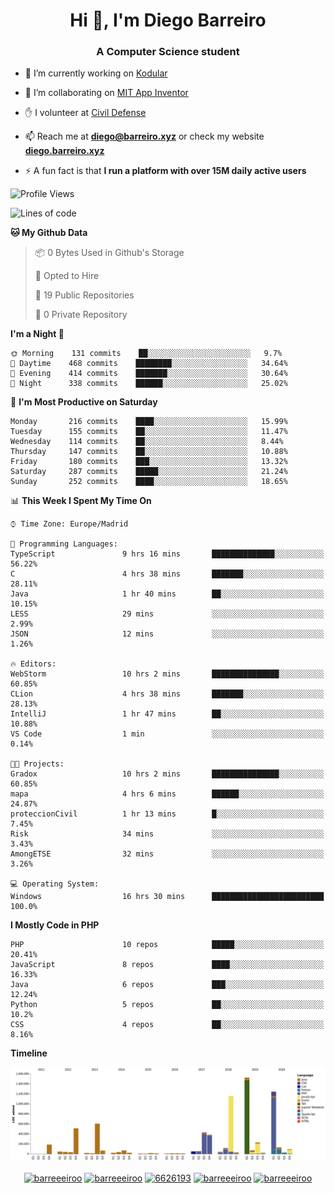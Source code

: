 <h1 align="center">Hi 👋, I'm Diego Barreiro</h1>
<h3 align="center">A Computer Science student</h3>

- 🔭 I’m currently working on [Kodular](https://www.kodular.io)

- 👯 I’m collaborating on [MIT App Inventor](https://github.com/mit-cml/appinventor-sources)

- ✋ I volunteer at [Civil Defense](https://proteccioncivil.sdc.gal)

- 📫 Reach me at **diego@barreiro.xyz** or check my website **[diego.barreiro.xyz](https://diego.barreiro.xyz)**

- ⚡ A fun fact is that **I run a platform with over 15M daily active users**

<!--START_SECTION:waka-->
![Profile Views](http://img.shields.io/badge/Profile%20Views-1-blue)

![Lines of code](https://img.shields.io/badge/From%20Hello%20World%20I%27ve%20Written-22.8%20million%20lines%20of%20code-blue)

**🐱 My Github Data** 

> 📦 0 Bytes Used in Github's Storage 
 > 
> 💼 Opted to Hire
 > 
> 📜 19 Public Repositories
 > 
> 🔑 0 Private Repository 
 > 
**I'm a Night 🦉** 

```text
🌞 Morning    131 commits    ██░░░░░░░░░░░░░░░░░░░░░░░   9.7% 
🌆 Daytime    468 commits    ████████░░░░░░░░░░░░░░░░░   34.64% 
🌃 Evening    414 commits    ███████░░░░░░░░░░░░░░░░░░   30.64% 
🌙 Night      338 commits    ██████░░░░░░░░░░░░░░░░░░░   25.02%

```
📅 **I'm Most Productive on Saturday** 

```text
Monday       216 commits    ████░░░░░░░░░░░░░░░░░░░░░   15.99% 
Tuesday      155 commits    ██░░░░░░░░░░░░░░░░░░░░░░░   11.47% 
Wednesday    114 commits    ██░░░░░░░░░░░░░░░░░░░░░░░   8.44% 
Thursday     147 commits    ██░░░░░░░░░░░░░░░░░░░░░░░   10.88% 
Friday       180 commits    ███░░░░░░░░░░░░░░░░░░░░░░   13.32% 
Saturday     287 commits    █████░░░░░░░░░░░░░░░░░░░░   21.24% 
Sunday       252 commits    ████░░░░░░░░░░░░░░░░░░░░░   18.65%

```


📊 **This Week I Spent My Time On** 

```text
⌚︎ Time Zone: Europe/Madrid

💬 Programming Languages: 
TypeScript               9 hrs 16 mins       ██████████████░░░░░░░░░░░   56.22% 
C                        4 hrs 38 mins       ███████░░░░░░░░░░░░░░░░░░   28.11% 
Java                     1 hr 40 mins        ██░░░░░░░░░░░░░░░░░░░░░░░   10.15% 
LESS                     29 mins             ░░░░░░░░░░░░░░░░░░░░░░░░░   2.99% 
JSON                     12 mins             ░░░░░░░░░░░░░░░░░░░░░░░░░   1.26%

🔥 Editors: 
WebStorm                 10 hrs 2 mins       ███████████████░░░░░░░░░░   60.85% 
CLion                    4 hrs 38 mins       ███████░░░░░░░░░░░░░░░░░░   28.13% 
IntelliJ                 1 hr 47 mins        ██░░░░░░░░░░░░░░░░░░░░░░░   10.88% 
VS Code                  1 min               ░░░░░░░░░░░░░░░░░░░░░░░░░   0.14%

🐱‍💻 Projects: 
Gradox                   10 hrs 2 mins       ███████████████░░░░░░░░░░   60.85% 
mapa                     4 hrs 6 mins        ██████░░░░░░░░░░░░░░░░░░░   24.87% 
proteccionCivil          1 hr 13 mins        █░░░░░░░░░░░░░░░░░░░░░░░░   7.45% 
Risk                     34 mins             ░░░░░░░░░░░░░░░░░░░░░░░░░   3.43% 
AmongETSE                32 mins             ░░░░░░░░░░░░░░░░░░░░░░░░░   3.26%

💻 Operating System: 
Windows                  16 hrs 30 mins      █████████████████████████   100.0%

```

**I Mostly Code in PHP** 

```text
PHP                      10 repos            █████░░░░░░░░░░░░░░░░░░░░   20.41% 
JavaScript               8 repos             ████░░░░░░░░░░░░░░░░░░░░░   16.33% 
Java                     6 repos             ███░░░░░░░░░░░░░░░░░░░░░░   12.24% 
Python                   5 repos             ██░░░░░░░░░░░░░░░░░░░░░░░   10.2% 
CSS                      4 repos             ██░░░░░░░░░░░░░░░░░░░░░░░   8.16%

```


**Timeline**

![Chart not found](https://github.com/barreeeiroo/barreeeiroo/blob/master/charts/bar_graph.png) 


<!--END_SECTION:waka-->

<p align="center">
<a href="https://twitter.com/barreeeiroo" target="blank"><img align="center" src="https://cdn.jsdelivr.net/npm/simple-icons@3.0.1/icons/twitter.svg" alt="barreeeiroo" height="20" width="20" /></a>
<a href="https://linkedin.com/in/barreeeiroo" target="blank"><img align="center" src="https://cdn.jsdelivr.net/npm/simple-icons@3.0.1/icons/linkedin.svg" alt="barreeeiroo" height="20" width="20" /></a>
<a href="https://stackoverflow.com/users/6626193" target="blank"><img align="center" src="https://cdn.jsdelivr.net/npm/simple-icons@3.0.1/icons/stackoverflow.svg" alt="6626193" height="20" width="20" /></a>
<a href="https://fb.com/barreeeiroo" target="blank"><img align="center" src="https://cdn.jsdelivr.net/npm/simple-icons@3.0.1/icons/facebook.svg" alt="barreeeiroo" height="20" width="20" /></a>
<a href="https://instagram.com/barreeeiroo" target="blank"><img align="center" src="https://cdn.jsdelivr.net/npm/simple-icons@3.0.1/icons/instagram.svg" alt="barreeeiroo" height="20" width="20" /></a>
</p>
